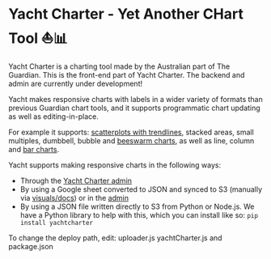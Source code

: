 # Yacht Charter - Yet Another CHart Tool ⛵📊

Yacht Charter is a charting tool made by the Australian part of The Guardian. This is the front-end part of Yacht Charter. The backend and admin are currently under development!

Yacht makes responsive charts with labels in a wider variety of formats than previous Guardian chart tools, and it supports programmatic chart updating as well as editing-in-place.

For example it supports: [scatterplots with trendlines](https://interactive.guim.co.uk/embed/superyacht/index.html?key=1EbFtLna39KLlDL-M0QVu0TNZUHkfTS_kRH1GwkeHHD4&location=docsdata), stacked areas, small multiples, dumbbell, bubble and [beeswarm charts](https://interactive.guim.co.uk/embed/superyacht/index.html?location=docsdata&key=1hbFGwheOCIpdIAP9x09HWxTYI5lQC73MXIZy_GM7Zkg), as well as line, column and [bar charts](https://interactive.guim.co.uk/embed/superyacht/index.html?location=docsdata&key=17rVwplGRJP0VIx5MilM_bTr1XLD91TKrBlnn_Y_9A_o).

Yacht supports making responsive charts in the following ways:

* Through the [Yacht Charter admin](https://pollarama.herokuapp.com/)
* By using a Google sheet converted to JSON and synced to S3 (manually via [visuals/docs](https://visuals.gutools.co.uk/docs/)) or in the [admin](https://pollarama.herokuapp.com/)
* By using a JSON file written directly to S3 from Python or Node.js. We have a Python library to help with this, which you can install like so: ```pip install yachtcharter```

To change the deploy path, edit: uploader.js yachtCharter.js and package.json